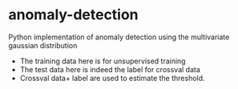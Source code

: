 # anomaly-detection
Python implementation of anomaly detection using the multivariate gaussian distribution



- The training data here is for unsupervised training
- The test data here is indeed the label for crossval data
- Crossval data+ label are used to estimate the threshold.
